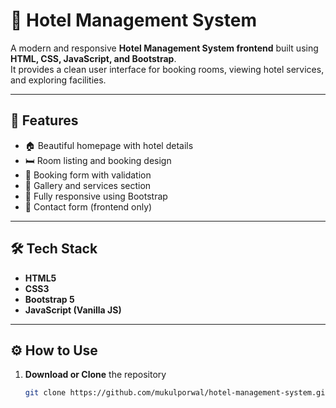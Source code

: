 # 🏨 Hotel Management System

A modern and responsive **Hotel Management System frontend** built using **HTML, CSS, JavaScript, and Bootstrap**.  
It provides a clean user interface for booking rooms, viewing hotel services, and exploring facilities.

---

## 🚀 Features
- 🏠 Beautiful homepage with hotel details  
- 🛏️ Room listing and booking design  
- 📅 Booking form with validation  
- 📸 Gallery and services section  
- 📱 Fully responsive using Bootstrap  
- 💬 Contact form (frontend only)

---

## 🛠️ Tech Stack
- **HTML5**  
- **CSS3**  
- **Bootstrap 5**  
- **JavaScript (Vanilla JS)**  

---

## ⚙️ How to Use
1. **Download or Clone** the repository  
   ```bash
   git clone https://github.com/mukulporwal/hotel-management-system.git
